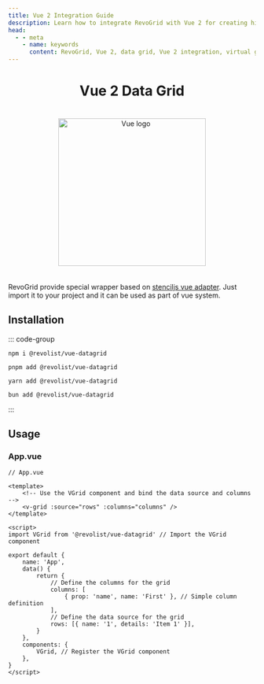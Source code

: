 ```yaml
---
title: Vue 2 Integration Guide
description: Learn how to integrate RevoGrid with Vue 2 for creating high-performance, scalable data grids with support for virtual rows and columns.
head:
  - - meta
    - name: keywords
      content: RevoGrid, Vue 2, data grid, Vue 2 integration, virtual grid, virtual rows, virtual columns, reactive data grid, Vue data grid, Vue 2 grid example, grid performance, large data sets, customizable grid
---
```



<div style="text-align: center">


# Vue 2 Data Grid

<img src="/vuejs.svg" alt="Vue logo" width="300" height="300" style="margin: 20px auto;" />

</div>

RevoGrid provide special wrapper based on [stenciljs vue adapter](https://www.npmjs.com/package/@revolist/vue-datagrid). Just import it to your project and it can be used as part of vue system.

## Installation

::: code-group

```npm
npm i @revolist/vue-datagrid

```

```pnpm
pnpm add @revolist/vue-datagrid
```

```yarn
yarn add @revolist/vue-datagrid
```

```bun
bun add @revolist/vue-datagrid
```

:::

## Usage

### App.vue

```vue
// App.vue

<template>
    <!-- Use the VGrid component and bind the data source and columns -->
    <v-grid :source="rows" :columns="columns" />
</template>

<script>
import VGrid from '@revolist/vue-datagrid' // Import the VGrid component

export default {
    name: 'App',
    data() {
        return {
            // Define the columns for the grid
            columns: [
                { prop: 'name', name: 'First' }, // Simple column definition
            ],
            // Define the data source for the grid
            rows: [{ name: '1', details: 'Item 1' }],
        }
    },
    components: {
        VGrid, // Register the VGrid component
    },
}
</script>
```

<!--@include: ../../demo/vue/vue2-datagrid.md-->
